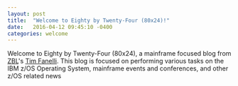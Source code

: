 ```yaml
---
layout: post
title:  "Welcome to Eighty by Twenty-Four (80x24)!"
date:   2016-04-12 09:45:10 -0400
categories: welcome
---
```

Welcome to Eighty by Twenty-Four (80x24), a mainframe focused blog from <a href="http://zblservices.com">ZBL</a>'s <a href="http://tim.fanel.li">Tim Fanelli</a>. This 
blog is focused on performing various tasks on the IBM z/OS Operating System, mainframe events and conferences, and other z/OS related news
